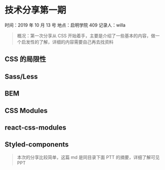 # 技术分享第一期

时间：2019 年 10 月 13 号
地点：启明学院 409
记录人：willa

>概况：第一次分享从 CSS 开始着手，主要是介绍了一些基本的内容，做一个启发性的了解，详细的内容需要自己再去找资料

## CSS 的局限性

## Sass/Less

## BEM

## CSS Modules

## react-css-modules

## Styled-components

> 本次的分享比较简单，这篇 md 是同目录下面 PTT 的摘要，详细了解可见 PPT
